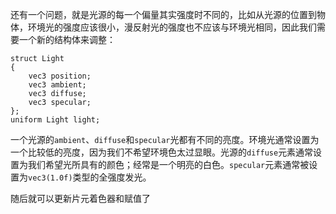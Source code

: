 还有一个问题，就是光源的每一个偏量其实强度时不同的，比如从光源的位置到物体，环境光的强度应该很小，漫反射光的强度也不应该与环境光相同，因此我们需要一个新的结构体来调整：

```
struct Light
{
    vec3 position;
    vec3 ambient;
    vec3 diffuse;
    vec3 specular;
};
uniform Light light;
```

一个光源的`ambient`、`diffuse`和`specular`光都有不同的亮度。环境光通常设置为一个比较低的亮度，因为我们不希望环境色太过显眼。光源的`diffuse`元素通常设置为我们希望光所具有的颜色；经常是一个明亮的白色。`specular`元素通常被设置为`vec3(1.0f)`类型的全强度发光。

随后就可以更新片元着色器和赋值了

